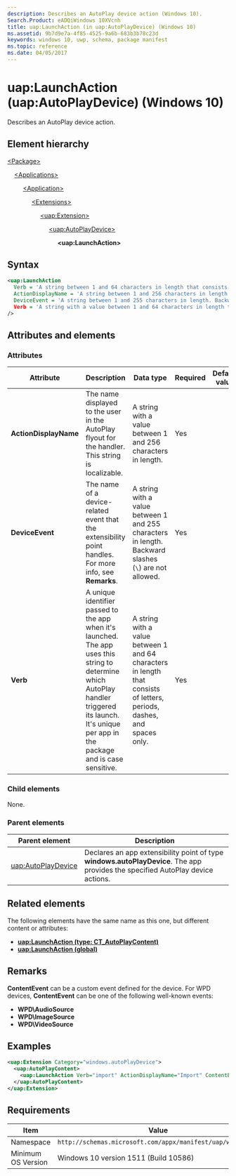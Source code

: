 ```yaml
---
description: Describes an AutoPlay device action (Windows 10).
Search.Product: eADQiWindows 10XVcnh
title: uap:LaunchAction (in uap:AutoPlayDevice) (Windows 10)
ms.assetid: 9b7d9e7a-4f85-4525-9a6b-683b3b78c23d
keywords: windows 10, uwp, schema, package manifest
ms.topic: reference
ms.date: 04/05/2017
---
```


# uap:LaunchAction (uap:AutoPlayDevice) (Windows 10)

Describes an AutoPlay device action.

## Element hierarchy

[\<Package\>](element-package.md)

&nbsp;&nbsp;&nbsp;&nbsp;[\<Applications\>](element-applications.md)

&nbsp;&nbsp;&nbsp;&nbsp; &nbsp;&nbsp;&nbsp;&nbsp;[\<Application\>](element-application.md)

&nbsp;&nbsp;&nbsp;&nbsp; &nbsp;&nbsp;&nbsp;&nbsp; &nbsp;&nbsp;&nbsp;&nbsp;[\<Extensions\>](element-extensions.md)

&nbsp;&nbsp;&nbsp;&nbsp; &nbsp;&nbsp;&nbsp;&nbsp; &nbsp;&nbsp;&nbsp;&nbsp; &nbsp;&nbsp;&nbsp;&nbsp;[\<uap:Extension\>](element-uap-extension.md)

&nbsp;&nbsp;&nbsp;&nbsp; &nbsp;&nbsp;&nbsp;&nbsp; &nbsp;&nbsp;&nbsp;&nbsp; &nbsp;&nbsp;&nbsp;&nbsp; &nbsp;&nbsp;&nbsp;&nbsp;[\<uap:AutoPlayDevice\>](element-uap-autoplaydevice.md)

&nbsp;&nbsp;&nbsp;&nbsp; &nbsp;&nbsp;&nbsp;&nbsp; &nbsp;&nbsp;&nbsp;&nbsp; &nbsp;&nbsp;&nbsp;&nbsp; &nbsp;&nbsp;&nbsp;&nbsp; &nbsp;&nbsp;&nbsp;&nbsp;**\<uap:LaunchAction\>**

## Syntax

```xml
<uap:LaunchAction
  Verb = 'A string between 1 and 64 characters in length that consists of letters, periods, dashes, and spaces only.'
  ActionDisplayName = 'A string between 1 and 256 characters in length. This string is localizable.' 
  DeviceEvent = 'A string between 1 and 255 characters in length. Backward slashes ('\') are not allowed.'
  Verb = 'A string with a value between 1 and 64 characters in length that consists of letters, periods, dashes, and spaces only.'
/>
```

## Attributes and elements

### Attributes

| Attribute | Description | Data type | Required | Default value |
|-|-|-|-|-|
| **ActionDisplayName** | The name displayed to the user in the AutoPlay flyout for the handler. This string is localizable. | A string with a value between 1 and 256 characters in length. | Yes |  |
| **DeviceEvent** | The name of a device-related event that the extensibility point handles. For more info, see **Remarks**. | A string with a value between 1 and 255 characters in length. Backward slashes (`\`) are not allowed. | Yes |  |
| **Verb** | A unique identifier passed to the app when it's launched. The app uses this string to determine which AutoPlay handler triggered its launch. It's unique per app in the package and is case sensitive. | A string with a value between 1 and 64 characters in length that consists of letters, periods, dashes, and spaces only. | Yes |  |

### Child elements

None.

### Parent elements

| Parent element | Description |
|-|-|
| [uap:AutoPlayDevice](element-uap-autoplaydevice.md) | Declares an app extensibility point of type **windows.autoPlayDevice**. The app provides the specified AutoPlay device actions. |

## Related elements

The following elements have the same name as this one, but different content or attributes:

- **[uap:LaunchAction (type: CT_AutoPlayContent)](element-uap-launchaction.md)**
- **[uap:LaunchAction (global)](element-2-uap-launchaction.md)**

## Remarks

**ContentEvent** can be a custom event defined for the device. For WPD devices, **ContentEvent** can be one of the following well-known events:

- **WPD\\AudioSource**
- **WPD\\ImageSource**
- **WPD\\VideoSource**

## Examples

```xml
<uap:Extension Category="windows.autoPlayDevice">
  <uap:AutoPlayContent>
    <uap:LaunchAction Verb="import" ActionDisplayName="Import" ContentEvent="WPD\ImageSource"/>
  </uap:AutoPlayContent>
</uap:Extension>
```

## Requirements

| Item  | Value  |
|--|--|
| Namespace | `http://schemas.microsoft.com/appx/manifest/uap/windows10` |
| Minimum OS Version | Windows 10 version 1511 (Build 10586) |
